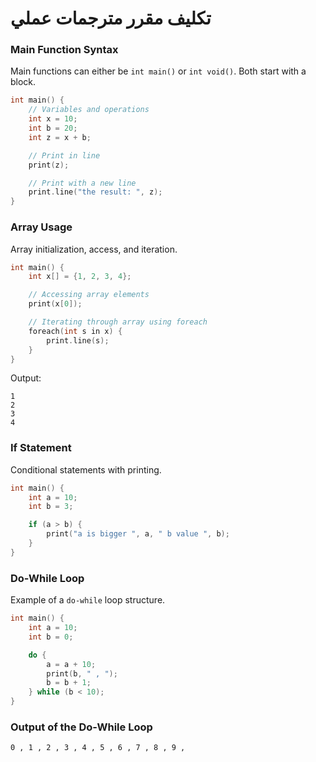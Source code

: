 # تكليف مقرر مترجمات عملي 

### Main Function Syntax
Main functions can either be `int main()` or `int void()`. Both start with a block.

```cpp
int main() {
    // Variables and operations
    int x = 10;
    int b = 20;
    int z = x + b;

    // Print in line
    print(z);

    // Print with a new line
    print.line("the result: ", z);
}
```

### Array Usage
Array initialization, access, and iteration.

```cpp
int main() {
    int x[] = {1, 2, 3, 4};

    // Accessing array elements
    print(x[0]);

    // Iterating through array using foreach
    foreach(int s in x) {
        print.line(s);
    }
}
```

Output:
```
1
2
3
4
```

### If Statement
Conditional statements with printing.

```cpp
int main() {
    int a = 10;
    int b = 3;

    if (a > b) {
        print("a is bigger ", a, " b value ", b);
    }
}
```

### Do-While Loop
Example of a `do-while` loop structure.

```cpp
int main() {
    int a = 10;
    int b = 0;

    do {
        a = a + 10;
        print(b, " , ");
        b = b + 1;
    } while (b < 10);
}
```

### Output of the Do-While Loop
```
0 , 1 , 2 , 3 , 4 , 5 , 6 , 7 , 8 , 9 ,
